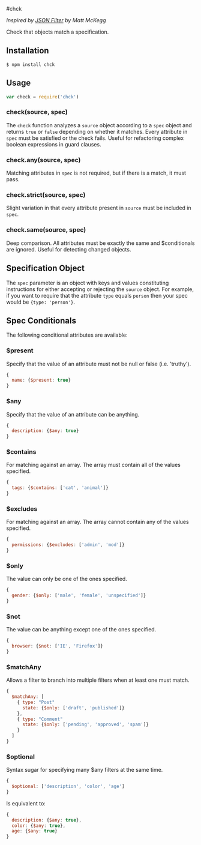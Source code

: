 #chck

_Inspired by [JSON Filter](https://github.com/mmckegg/json-filter) by Matt McKegg_

Check that objects match a specification.

## Installation

```shell
$ npm install chck
```

## Usage

```js
var check = require('chck')
```

### check(source, spec)

The `check` function analyzes a `source` object according to a `spec` object and returns `true` or `false` depending on whether it matches. Every attribute in `spec` must be satisfied or the check fails. Useful for refactoring complex boolean expressions in guard clauses.

### check.any(source, spec)
Matching attributes in `spec` is not required, but if there is a match, it must pass.

### check.strict(source, spec)
Slight variation in that every attribute present in `source` must be included in `spec`.

### check.same(source, spec)
Deep comparison. All attributes must be exactly the same and $conditionals are ignored. Useful for detecting changed objects.

## Specification Object

The `spec` parameter is an object with keys and values constituting instructions for either accepting or rejecting the `source` object. For example, if you want to require that the attribute `type` equals `person` then your spec would be `{type: 'person'}`. 

## Spec Conditionals

The following conditional attributes are available:

### $present

Specify that the value of an attribute must not be null or false (i.e. 'truthy'). 

```js
{
  name: {$present: true}
}
```

### $any

Specify that the value of an attribute can be anything.

```js
{
  description: {$any: true}
}
```

### $contains

For matching against an array. The array must contain all of the values specified.

```js
{
  tags: {$contains: ['cat', 'animal']}
}
```

### $excludes

For matching against an array. The array cannot contain any of the values specified.

```js
{
  permissions: {$excludes: ['admin', 'mod']}
}
```

### $only

The value can only be one of the ones specified.

```js
{
  gender: {$only: ['male', 'female', 'unspecified']}
}
```

### $not

The value can be anything except one of the ones specified.

```js
{
  browser: {$not: ['IE', 'Firefox']}
}
```

### $matchAny

Allows a filter to branch into multiple filters when at least one must match.

```js
{
  $matchAny: [
    { type: "Post"
      state: {$only: ['draft', 'published']}
    },
    { type: "Comment"
      state: {$only: ['pending', 'approved', 'spam']}
    }
  ]
}
```

### $optional

Syntax sugar for specifying many $any filters at the same time.

```js
{
  $optional: ['description', 'color', 'age']
}
```

Is equivalent to:

```js
{
  description: {$any: true},
  color: {$any: true},
  age: {$any: true}
}
```
